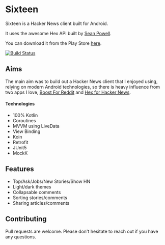  # Sixteen

Sixteen is a Hacker News client built for Android.

It uses the awesome Hex API built by [Sean Powell](https://github.com/longdivision).

You can download it from the Play Store [here](https://play.google.com/store/apps/details?id=com.jamie.hn).

[![Build Status](https://app.bitrise.io/app/3c4606e5aebc5596/status.svg?token=ft5H3qSRsaT-xrYWZtAawQ&branch=master)](https://app.bitrise.io/app/3c4606e5aebc5596)

## Aims

The main aim was to build out a Hacker News client that I enjoyed using, relying on modern Android technologies, so there is heavy influence from two apps I love, [Boost For Reddit](https://play.google.com/store/apps/details?id=com.rubenmayayo.reddit&hl=en_GB&gl=US) and [Hex for Hacker News](https://play.google.com/store/apps/details?id=com.hexforhn.hex&hl=en_GB&gl=US).

#### Technologies
- 100% Kotlin
- Coroutines
- MVVM using LiveData
- View Binding
- Koin
- Retrofit
 - JUnit5
 - MockK

## Features
- Top/Ask/Jobs/New Stories/Show HN
- Light/dark themes
- Collapsable comments
- Sorting stories/comments
- Sharing articles/comments

## Contributing
Pull requests are welcome. Please don't hesitate to reach out if you have any questions.
